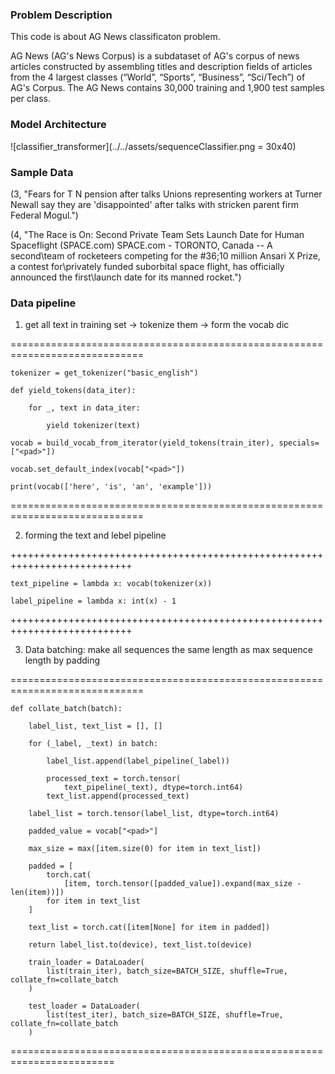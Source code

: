 ### Problem Description

This code is about AG News classificaton problem. 

AG News (AG's News Corpus) is a subdataset of AG's corpus of news articles constructed by assembling titles and description fields of articles from the 4 largest classes (“World”, “Sports”, “Business”, “Sci/Tech”) of AG's Corpus. The AG News contains 30,000 training and 1,900 test samples per class.

### Model Architecture

![classifier_transformer](../../assets/sequenceClassifier.png = 30x40)

### Sample Data 

(3, "Fears for T N pension after talks Unions representing workers at Turner
Newall say they are 'disappointed' after talks with stricken parent firm Federal
Mogul.")


(4, "The Race is On: Second Private Team Sets Launch Date for Human
Spaceflight (SPACE.com) SPACE.com - TORONTO, Canada -- A second\\team of
rocketeers competing for the  #36;10 million Ansari X Prize, a contest
for\\privately funded suborbital space flight, has officially announced
the first\\launch date for its manned rocket.")

### Data pipeline

1. get all text in training set -> tokenize them -> form the vocab dic 

=============================================================================

    tokenizer = get_tokenizer("basic_english")

    def yield_tokens(data_iter):

        for _, text in data_iter:

            yield tokenizer(text)

    vocab = build_vocab_from_iterator(yield_tokens(train_iter), specials=["<pad>"])

    vocab.set_default_index(vocab["<pad>"])

    print(vocab(['here', 'is', 'an', 'example']))

=============================================================================


2. forming the text and lebel pipeline

+++++++++++++++++++++++++++++++++++++++++++++++++++++++++++++++++++++++++++

    text_pipeline = lambda x: vocab(tokenizer(x))

    label_pipeline = lambda x: int(x) - 1

+++++++++++++++++++++++++++++++++++++++++++++++++++++++++++++++++++++++++++


3. Data batching: make all sequences the same length as max sequence length by padding

=============================================================================

    def collate_batch(batch):

        label_list, text_list = [], []

        for (_label, _text) in batch:

            label_list.append(label_pipeline(_label))

            processed_text = torch.tensor(
                text_pipeline(_text), dtype=torch.int64)
            text_list.append(processed_text)

        label_list = torch.tensor(label_list, dtype=torch.int64)

        padded_value = vocab["<pad>"]

        max_size = max([item.size(0) for item in text_list])

        padded = [
            torch.cat(
                [item, torch.tensor([padded_value]).expand(max_size - len(item))])
            for item in text_list
        ]

        text_list = torch.cat([item[None] for item in padded])

        return label_list.to(device), text_list.to(device)

        train_loader = DataLoader(
            list(train_iter), batch_size=BATCH_SIZE, shuffle=True, collate_fn=collate_batch
        )

        test_loader = DataLoader(
            list(test_iter), batch_size=BATCH_SIZE, shuffle=True, collate_fn=collate_batch
        )

========================================================================